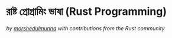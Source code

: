 # রাষ্ট প্রোগ্রামিং ভাষা (Rust Programming)

_by [morshedulmunna](https://github.com/morshedulmunna) with contributions from the Rust community_
